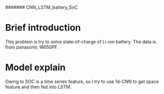 ####### CNN_LSTM_battery_SoC


# Brief introduction
This problem is try to solve state-of-charge of Li-ion battery.
The data is from panasonic 18650PF.


# Model explain
Owing to SOC is a time series feature, so I try to use 1d-CNN to get space feature and then fed into LSTM.
